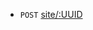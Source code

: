 *  `POST`  [site/:UUID](https://github.com/sussol/msupply-hub/blob/master/src/apiV1/Documentation/site.md)